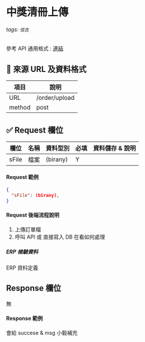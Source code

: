 # 中獎清冊上傳

###### tags: `信吉`

參考 API 通用格式 : [連結](/8noUxRMeTsWpyUam5wK3dQ)

## 💠 來源 URL 及資料格式

| 項目   | 說明          |
| ------ | ------------- |
| URL    | /order/upload |
| method | post          |

## ✅ Request 欄位

| 欄位  | 名稱 | 資料型別 | 必填 | 資料儲存 & 說明 |
| ----- | ---- | -------- | ---- | --------------- |
| sFile | 檔案 | (birany) | Y    |                 |

#### Request 範例

```json
{
  "sFile": (birany),
}
```

#### Request 後端流程說明

1. 上傳訂單檔
2. 呼叫 API 或 直接寫入 DB 在看如何處理

##### ERP 檢驗資料

ERP 資料定義

## Response 欄位

無

#### Response 範例

會給 succese & msg 小毅補充
